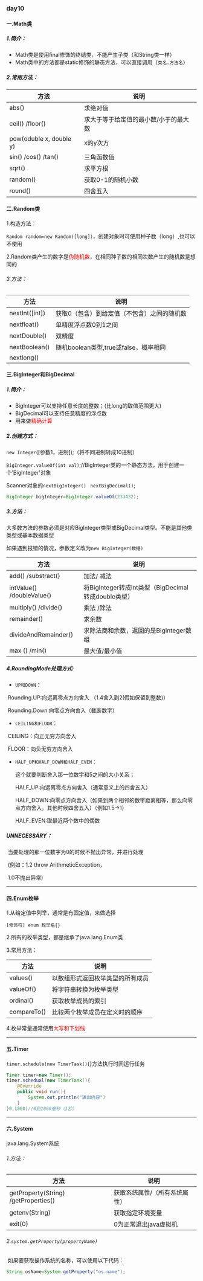 ### day10

#### 一.Math类

##### 1.简介：

- Math类是使用final修饰的终结类，不能产生子类（和String类一样）
- Math类中的方法都是static修饰的静态方法，可以直接调用（`类名.方法名`）

##### 2.常用方法：

| 方法                    | 说明                                  |
| ----------------------- | ------------------------------------- |
| abs()                   | 求绝对值                              |
| ceil()  /floor()        | 求大于等于给定值的最小数/小于的最大数 |
| pow(oduble x, double y) | x的y次方                              |
| sin() /cos() /tan()     | 三角函数值                            |
| sqrt()                  | 求平方根                              |
| random()                | 获取0-1的随机小数                     |
| round()                 | 四舍五入                              |



#### 二.Random类

1.构造方法：

`Random random=new Random([long])`，创建对象时可使用种子数（long）,也可以不使用

2.Random类产生的数字是<span style="color:red;">伪随机数</span>，在相同种子数的相同次数产生的随机数是想同的

###### 3.方法：

| 方法           | 说明                                        |
| -------------- | ------------------------------------------- |
| nextInt([int]) | 获取0（包含）到给定值（不包含）之间的随机数 |
| nextfloat()    | 单精度浮点数0到1之间                        |
| nextDouble()   | 双精度                                      |
| nextBoolean()  | 随机boolean类型,true或false，概率相同       |
| nextlong()     |                                             |



#### 三.BigInteger和BigDecimal

##### 1.简介：

- BigInteger可以支持任意长度的整数；(比long的取值范围更大)
- BigDecimal可以支持任意精度的浮点数
- 用来做<span style="color:red;">精确计算</span>

##### 2.创建方式：

`new Integer`([参数1，进制]);（将不同进制转成10进制）

`BigInteger.valueOf(int val)`;//BigInteger类的一个静态方法，用于创建一个'BigInteger'对象

Scanner对象的`nextBigInteger()`   ` nextBigDecimal()`;

```java
BigInteger bigInteger=BigInteger.valueOf(233432);
```

##### 3.方法：

大多数方法的参数必须是对应BigInteger类型或BigDecimal类型。不能是其他类类型或基本数据类型

如果遇到报错的情况，参数定义改为`new BigInteger(数据)`

| 方法                        | 说明                                                |
| --------------------------- | --------------------------------------------------- |
| add()  /substract()         | 加法/ 减法                                          |
| intValue()   /doubleValue() | 将BigInteger转成int类型（BigDecimal转成double类型） |
| multiply()  /divide()       | 乘法  /除法                                         |
| remainder()                 | 求余数                                              |
| divideAndRemainder()        | 求除法商和余数，返回的是BigInteger数组              |
| max () /min()               | 最大值/最小值                                       |

##### 4.RoundingMode处理方式:

- `UP和DOWN`：

​	Rounding.UP:向远离零点方向舍入 （1.4舍入到2(假如保留到整数)）

​	Rounding.Down:向零点方向舍入（截断数字）

- `CEILING和FLOOR`：

​	CEILING：向正无穷方向舍入

​	FLOOR：向负无穷方向舍入

- `HALF_UP和HALF_DOWN和HALF_EVEN`：

  这个就要判断舍入那一位数字和5之间的大小关系；

  HALF_UP:向远离零点方向舍入（通常意义上的四舍五入）

  HALF_DOWN:向零点方向舍入（如果到两个相邻的数字距离相等，那么向零点方向舍入。其他时候四舍五入）（例如1.5->1）

  HALF_EVEN:取最近两个数中的偶数

##### UNNECESSARY：

​	当要处理的那一位数字为0的时候不抛出异常，并进行处理

​	(例如：1.2 throw ArithmeticException，

​				1.0不抛出异常)

------



#### 四.Enum枚举

1.从给定值中列举，通常是有固定值，来做选择

`[修饰符] enum 枚举名{}`

2.所有的枚举类型，都是继承了java.lang.Enum类

3.常用方法：

| 方法        | 说明                             |
| ----------- | -------------------------------- |
| values()    | 以数组形式返回枚举类型的所有成员 |
| valueOf()   | 将字符串转换为枚举类型           |
| ordinal()   | 获取枚举成员的索引               |
| compareTo() | 比较两个枚举成员在定义时的顺序   |

4.枚举常量通常使用<span style="color:red;">大写和下划线</span>

------



#### 五.Timer

`timer.schedule(new TimerTask()`{}方法执行时间运行任务

```java
Timer timer=new Timer();
timer.schedual(new TimerTask(){
    @Override
    public void run(){
        System.out.println("输出内容")
    }
}0,1000)//0到1000毫秒（1秒）
```



------



#### 六.System

java.lang.System系统

###### 1.方法：

| 方法                                  | 说明                          |
| ------------------------------------- | ----------------------------- |
| getProperty(String)  /getProperties() | 获取系统属性/（所有系统属性） |
| getenv(String)                        | 获取指定环境变量              |
| exit(0)                               | 0为正常退出java虚拟机         |

###### 2.`system.getProperty(propertyName)`

​	如果要获取操作系统的名称，可以使用以下代码：

```java
String osName=System.getProperty("os.name");
```

